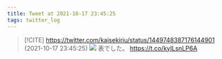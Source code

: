 ```yaml
---
title: Tweet at 2021-10-17 23:45:25
tags: twitter_log
---
```


> [!CITE] https://twitter.com/kaisekiriu/status/1449748387176144901 (2021-10-17 23:45:25)
> ![](https://twitter.com/kaisekiriu/status/1449748387176144901)
> 表でした。
> https://t.co/kyILsnLP6A
